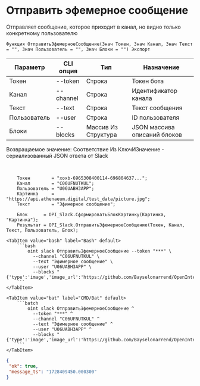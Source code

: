 ﻿---
sidebar_position: 2
---

# Отправить эфемерное сообщение
Отправляет сообщение, которое приходит в канал, но видно только конкретному пользователю



`Функция ОтправитьЭфемерноеСообщение(Знач Токен, Знач Канал, Знач Текст = "", Знач Пользователь = "", Знач Блоки = "") Экспорт`

  | Параметр | CLI опция | Тип | Назначение |
  |-|-|-|-|
  | Токен | --token | Строка | Токен бота |
  | Канал | --channel | Строка | Идентификатор канала |
  | Текст | --text | Строка | Текст сообщения |
  | Пользователь | --user | Строка | ID пользователя |
  | Блоки | --blocks | Массив Из Структура | JSON массива описаний блоков |

  
  Возвращаемое значение:   Соответствие Из КлючИЗначение - сериализованный JSON ответа от Slack

<br/>




```bsl title="Пример кода"
    Токен        = "xoxb-6965308400114-696804637...";
    Канал        = "C06UFNUTKUL";
    Пользователь = "U06UABH3APP";
    Картинка     = "https://api.athenaeum.digital/test_data/picture.jpg";
    Текст        = "Эфимерное сообщение";

    Блок      = OPI_Slack.СформироватьБлокКартинку(Картинка, "Картинка");
    Результат = OPI_Slack.ОтправитьЭфемерноеСообщение(Токен, Канал, Текст, Пользователь, Блок);
```
    

 <Tabs>
  
    <TabItem value="bash" label="Bash" default>
        ```bash
            oint slack ОтправитьЭфемерноеСообщение --token "***" \
              --channel "C06UFNUTKUL" \
              --text "Эфимерное сообщение" \
              --user "U06UABH3APP" \
              --blocks "{'type':'image','image_url':'https://github.com/Bayselonarrend/OpenIntegrations/raw/main/service/test_data/picture.jpg','alt_text':'Картинка'}"
        ```
    </TabItem>
  
    <TabItem value="bat" label="CMD/Bat" default>
        ```batch
            oint slack ОтправитьЭфемерноеСообщение ^
              --token "***" ^
              --channel "C06UFNUTKUL" ^
              --text "Эфимерное сообщение" ^
              --user "U06UABH3APP" ^
              --blocks "{'type':'image','image_url':'https://github.com/Bayselonarrend/OpenIntegrations/raw/main/service/test_data/picture.jpg','alt_text':'Картинка'}"
        ```
    </TabItem>
</Tabs>


```json title="Результат"
{
 "ok": true,
 "message_ts": "1728409450.000300"
}
```
